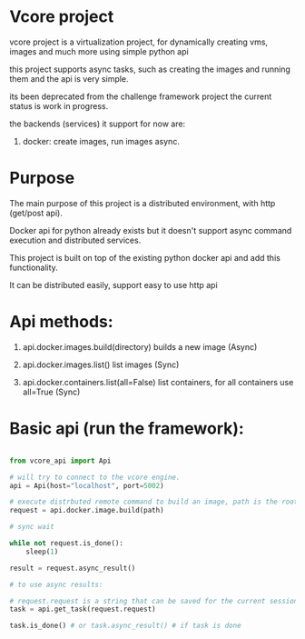 # Vcore project

vcore project is a virtualization project, for dynamically creating vms, images and much more using simple python api

this project supports async tasks, such as creating the images and running them and the api is very simple.

its been deprecated from the challenge framework project the current status is work in progress. 

the backends (services) it support for now are:

  1. docker: create images, run images async.

# Purpose

The main purpose of this project is a distributed environment, with http (get/post api).

Docker api for python already exists but it doesn't support async command execution and distributed services.

This project is built on top of the existing python docker api and add this functionality.

It can be distributed easily, support easy to use http api


# Api methods:

1. api.docker.images.build(directory) builds a new image (Async)

2. api.docker.images.list() list images (Sync)

3. api.docker.containers.list(all=False) list containers, for all containers use all=True (Sync)


# Basic api (run the framework):

```python

from vcore_api import Api

# will try to connect to the vcore engine.
api = Api(host="localhost", port=5002)

# execute distrbuted remote command to build an image, path is the root directory of the docker file
request = api.docker.image.build(path)

# sync wait

while not request.is_done():
    sleep(1)

result = request.async_result()

# to use async results:

# request.request is a string that can be saved for the current session
task = api.get_task(request.request)

task.is_done() # or task.async_result() # if task is done

```